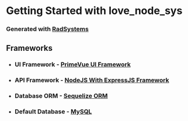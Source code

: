 # Getting Started with love_node_sys

### Generated with [RadSystems](https://radsystems.io)

## Frameworks

- ### UI Framework - [PrimeVue UI Framework](https://primefaces.org/primevue)
- ### API Framework - [NodeJS With ExpressJS Framework](https://expressjs.com)
- ### Database ORM - [Sequelize ORM](https://sequelize.org/)
- ### Default Database - [MySQL](https://www.mysql.com/)
